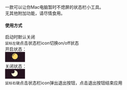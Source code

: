 一款可以让你Mac电脑暂时不熄屏的状态栏小工具。  
无其他附加功能，请尽情食用。

#### 使用方式

启动时默认关闭  
`鼠标左键`点击状态栏icon切换on/off状态  
开启状态：  
<img src="Resource/sun.png" title="" alt="开启状态" width="65">  
关闭状态：  
<img src="Resource/moon.png" title="" alt="关闭状态" width="65">  
`鼠标右键`点击状态栏icon弹出退出按钮，点击退出按钮结束应用